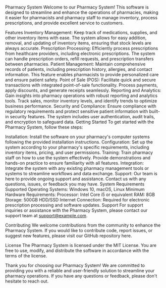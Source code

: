 Pharmacy System
Welcome to our Pharmacy System! This software is designed to streamline and enhance the operations of pharmacies, making it easier for pharmacists and pharmacy staff to manage inventory, process prescriptions, and provide excellent service to customers.

Features
Inventory Management: Keep track of medications, supplies, and other inventory items with ease. The system allows for easy addition, removal, and updating of inventory items, ensuring that stock levels are always accurate.
Prescription Processing: Efficiently process prescriptions from healthcare providers, including electronic prescriptions. The system can handle prescription orders, refill requests, and prescription transfers between pharmacies.
Patient Management: Maintain comprehensive records of patients, including prescription history, allergies, and contact information. This feature enables pharmacists to provide personalized care and ensure patient safety.
Point of Sale (POS): Facilitate quick and secure transactions with integrated point-of-sale functionality. Process payments, apply discounts, and generate receipts seamlessly.
Reporting and Analytics: Gain insights into pharmacy operations with robust reporting and analytics tools. Track sales, monitor inventory levels, and identify trends to optimize business performance.
Security and Compliance: Ensure compliance with regulatory requirements and protect sensitive patient information with built-in security features. The system includes user authentication, audit trails, and encryption to safeguard data.
Getting Started
To get started with the Pharmacy System, follow these steps:

Installation: Install the software on your pharmacy's computer systems following the provided installation instructions.
Configuration: Set up the system according to your pharmacy's specific requirements, including inventory items, pricing, and user permissions.
Training: Train pharmacy staff on how to use the system effectively. Provide demonstrations and hands-on practice to ensure familiarity with all features.
Integration: Integrate the system with any existing pharmacy management tools or systems to streamline workflows and data exchange.
Support: Our team is here to provide ongoing support and assistance. Contact us with any questions, issues, or feedback you may have.
System Requirements
Supported Operating Systems: Windows 10, macOS, Linux
Minimum Hardware Requirements:
Processor: Intel Core i5 or equivalent
RAM: 8GB
Storage: 500GB HDD/SSD
Internet Connection: Required for electronic prescription processing and software updates.
Support
For support inquiries or assistance with the Pharmacy System, please contact our support team at support@example.com.

Contributing
We welcome contributions from the community to enhance the Pharmacy System. If you would like to contribute code, report issues, or suggest new features, please visit our GitHub repository here.

License
The Pharmacy System is licensed under the MIT License. You are free to use, modify, and distribute the software in accordance with the terms of the license.

Thank you for choosing our Pharmacy System! We are committed to providing you with a reliable and user-friendly solution to streamline your pharmacy operations. If you have any questions or feedback, please don't hesitate to reach out.

